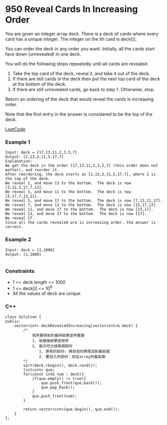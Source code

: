 # 950 Reveal Cards In Increasing Order

You are given an integer array deck. There is a deck of cards where every card has a unique integer. The integer on the ith card is deck[i].

You can order the deck in any order you want. Initially, all the cards start face down (unrevealed) in one deck.

You will do the following steps repeatedly until all cards are revealed:

1. Take the top card of the deck, reveal it, and take it out of the deck.
2. If there are still cards in the deck then put the next top card of the deck at the bottom of the deck.
3. If there are still unrevealed cards, go back to step 1. Otherwise, stop.

Return an ordering of the deck that would reveal the cards in increasing order.

Note that the first entry in the answer is considered to be the top of the deck.

[LeetCode](https://leetcode.cn/problems/reveal-cards-in-increasing-order/)


### Example 1

```
Input: deck = [17,13,11,2,3,5,7]
Output: [2,13,3,11,5,17,7]
Explanation: 
We get the deck in the order [17,13,11,2,3,5,7] (this order does not matter), and reorder it.
After reordering, the deck starts as [2,13,3,11,5,17,7], where 2 is the top of the deck.
We reveal 2, and move 13 to the bottom.  The deck is now [3,11,5,17,7,13].
We reveal 3, and move 11 to the bottom.  The deck is now [5,17,7,13,11].
We reveal 5, and move 17 to the bottom.  The deck is now [7,13,11,17].
We reveal 7, and move 13 to the bottom.  The deck is now [11,17,13].
We reveal 11, and move 17 to the bottom.  The deck is now [13,17].
We reveal 13, and move 17 to the bottom.  The deck is now [17].
We reveal 17.
Since all the cards revealed are in increasing order, the answer is correct.
```

### Example 2

```
Input: deck = [1,1000]
Output: [1,1000]


```

### Constraints

* 1 <= deck.length <= 1000
* 1 <= deck[i] <= 10<sup>6</sup>
* All the values of deck are unique.

### C++ 

```
class Solution {
public:
    vector<int> deckRevealedIncreasing(vector<int>& deck) {
        /*
            依所要得到的最終結果逆序重建
            1. 依最後結果逆排序
            2. 每次可分成兩個部份
               1. 原有的部份: 將目前的隊尾加到最前面
               2. 要加入的部份：加在array的最前面
        */
        sort(deck.rbegin(), deck.rend());
        list<int> que;
        for(const int& num : deck){
            if(que.empty() != true){
                que.push_front(que.back());
                que.pop_back();
            }
            que.push_front(num);
        }

        return vector<int>(que.begin(), que.end());
    }
};
```